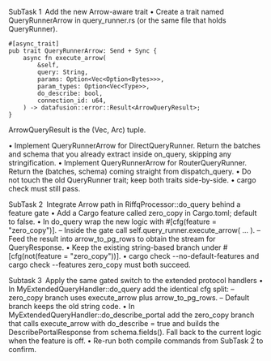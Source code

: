 SubTask 1 Add the new Arrow-aware trait
• Create a trait named QueryRunnerArrow in query_runner.rs (or the same file that holds QueryRunner).
```
#[async_trait]
pub trait QueryRunnerArrow: Send + Sync {
    async fn execute_arrow(
        &self,
        query: String,
        params: Option<Vec<Option<Bytes>>>,
        param_types: Option<Vec<Type>>,
        do_describe: bool,
        connection_id: u64,
    ) -> datafusion::error::Result<ArrowQueryResult>;
}
```

ArrowQueryResult is the (Vec<RecordBatch>, Arc<Schema>) tuple.

• Implement QueryRunnerArrow for DirectQueryRunner. Return the batches and schema that you already extract inside on_query, skipping any stringification.
• Implement QueryRunnerArrow for RouterQueryRunner. Return the (batches, schema) coming straight from dispatch_query.
• Do not touch the old QueryRunner trait; keep both traits side-by-side.
• cargo check must still pass.

SubTask 2 Integrate Arrow path in RiffqProcessor::do_query behind a feature gate
• Add a Cargo feature called zero_copy in Cargo.toml; default to false.
• In do_query wrap the new logic with #[cfg(feature = "zero_copy")].
– Inside the gate call self.query_runner.execute_arrow( … ).
– Feed the result into arrow_to_pg_rows to obtain the stream for QueryResponse.
• Keep the existing string-based branch under #[cfg(not(feature = "zero_copy"))].
• cargo check --no-default-features and cargo check --features zero_copy must both succeed.

Subtask 3 Apply the same gated switch to the extended protocol handlers
• In MyExtendedQueryHandler::do_query add the identical cfg split:
– zero_copy branch uses execute_arrow plus arrow_to_pg_rows.
– Default branch keeps the old string code.
• In MyExtendedQueryHandler::do_describe_portal add the zero_copy branch that calls execute_arrow with do_describe = true and builds the DescribePortalResponse from schema.fields(). Fall back to the current logic when the feature is off.
• Re-run both compile commands from SubTask 2 to confirm.








